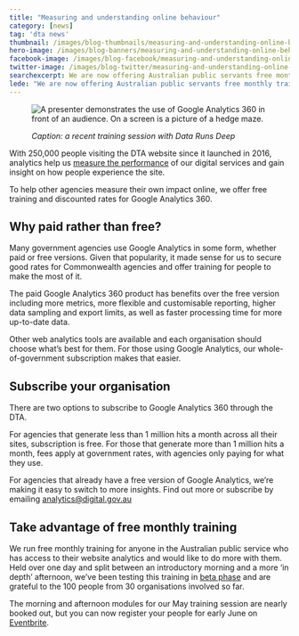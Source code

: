 ```yaml
---
title: "Measuring and understanding online behaviour"
category: [news]
tag: 'dta news'
thumbnail: /images/blog-thumbnails/measuring-and-understanding-online-behaviour-thumbnail.png
hero-image: /images/blog-banners/measuring-and-understanding-online-behaviour-hero.png
facebook-image: /images/blog-facebook/measuring-and-understanding-online-behaviour-linkedin.png
twitter-image: /images/blog-twitter/measuring-and-understanding-online-behaviour-twitter.png
searchexcerpt: We are now offering Australian public servants free monthly training and their agencies discounted rates on Google Analytics’ 360 suite.
lede: "We are now offering Australian public servants free monthly training and their agencies discounted rates on Google Analytics’ 360 suite."
---
```

<figure>
  <img src="{{ site.url }}{{ site.baseurl }}{{ page.hero-image }}" alt="A presenter demonstrates the use of Google Analytics 360 in front of an audience. On a screen is a picture of a hedge maze."><br />
  <figcaption><p><em>Caption: a recent training session with Data Runs Deep</em></p></figcaption>
</figure>

With 250,000 people visiting the DTA website since it launched in 2016, analytics help us [measure the performance](https://www.dta.gov.au/standard/11-measure-performance/) of our digital services and gain insight on how people experience the site.

To help other agencies measure their own impact online, we offer free training and discounted rates for Google Analytics 360.

## Why paid rather than free?

Many government agencies use Google Analytics in some form, whether paid or free versions. Given that popularity, it made sense for us to secure good rates for Commonwealth agencies and offer training for people to make the most of it.

The paid Google Analytics 360 product has benefits over the free version including more metrics, more flexible and customisable reporting, higher data sampling and export limits, as well as faster processing time for more up-to-date data.

Other web analytics tools are available and each organisation should choose what’s best for them. For those using Google Analytics, our whole-of-government subscription makes that easier.

## Subscribe your organisation

There are two options to subscribe to Google Analytics 360 through the DTA.

For agencies that generate less than 1 million hits a month across all their sites, subscription is free. For those that generate more than 1 million hits a month, fees apply at government rates, with agencies only paying for what they use.

For agencies that already have a free version of Google Analytics, we’re making it easy to switch to more insights. Find out more or subscribe by emailing [analytics@digital.gov.au](mailto:analytics@digital.gov.au)

## Take advantage of free monthly training

We run free monthly training for anyone in the Australian public service who has access to their website analytics and would like to do more with them. Held over one day and split between an introductory morning and a more ‘in depth’ afternoon, we’ve been testing this training in [beta phase](https://www.dta.gov.au/standard/service-design-and-delivery-process/) and are grateful to the 100 people from 30 organisations involved so far.

The morning and afternoon modules for our May training session are nearly booked out, but you can now register your people for early June on [Eventbrite](https://www.eventbrite.com.au/o/digital-transformation-agency-8025584572).
